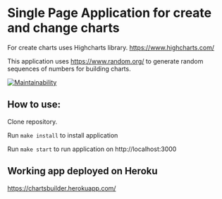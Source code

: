 # Single Page Application for create and change charts

For create charts uses Highcharts library. https://www.highcharts.com/

This application uses https://www.random.org/ to generate random sequences of numbers for building charts.

[![Maintainability](https://api.codeclimate.com/v1/badges/f455f36f2f329004cf86/maintainability)](https://codeclimate.com/github/antonkrupin/charts/maintainability)

## How to use:

Clone repository.

Run `make install` to install application

Run `make start` to run application on http://localhost:3000

## Working app deployed on Heroku
https://chartsbuilder.herokuapp.com/
